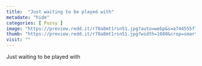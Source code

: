```yaml
---
title:  "Just waiting to be played with"
metadate: "hide"
categories: [ Pussy ]
image: "https://preview.redd.it/r78a8mt1rsn51.jpg?auto=webp&s=a744555f791a099327002c19f177d0a011023273"
thumb: "https://preview.redd.it/r78a8mt1rsn51.jpg?width=1080&crop=smart&auto=webp&s=e04e881b2258149722a1041ab935b4e25f424be5"
visit: ""
---
```

Just waiting to be played with
